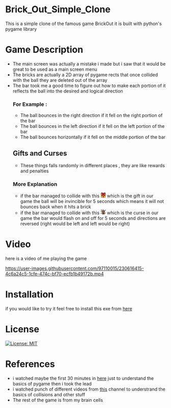 # Brick_Out_Simple_Clone
This is a simple clone of the famous game BrickOut 
it is built with python's pygame library 

# Game Description
* The main screen was actually a mistake i made but i saw that it would be great to be used as a main screen menu
* The bricks are actually a 2D array of pygame rects that once collided with the ball they are deleted out of the array
* The bar took me a good time to figure out how to make each portion of it reflects the ball into the desired and logical direction
  ### For Example :
  * The ball bounces in the right direction if it fell on the right portion of the bar
  * The ball bounces in the left direction if it fell on the left portion of the bar
  * The ball bounces horizontally if it fell on the middle portion of the bar
  ## Gifts and Curses
  * These things falls randomly in different places , they are like rewards and penalties
  ### More Explanation
  * if the bar managed to collide with this ![](giftbox.png) which is the gift in our game
  the ball will be invincible for 5 seconds which means it will not bounces back when it hits a brick
  * if the bar managed to collide with this ![](curse.png) which is the curse in our game
  the bar would flash on and off for 5 seconds and directions are reversed (right would be left and left would be right)
  
# Video
here is a video of me playing the game





https://user-images.githubusercontent.com/97110015/230616415-4c6a24c5-1cfe-474c-bf70-ecfb1b49172b.mp4





# Installation
if you would like to try it feel free to install this exe from [here](https://github.com/YUSUF-SELEIM/Brick_Out_Simple_Clone/raw/main/Brick_Out_Simple_Clone.exe)

# License
[![License: MIT](https://img.shields.io/badge/License-MIT-yellow.svg)](https://opensource.org/licenses/MIT)

# References
* i watched maybe the first 30 minutes in [here](https://youtu.be/FfWpgLFMI7w) just to understand the basics of pygame then i took the lead
* i watched punch of different videos from [this](https://www.youtube.com/@ClearCode) channel to understrand the basics of collisions and other stuff
* The rest of the game is from my brain cells
